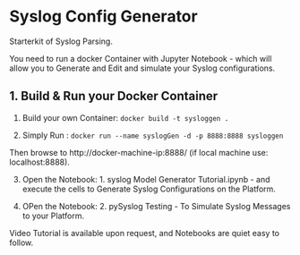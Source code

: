 # Syslog Config Generator
Starterkit of Syslog Parsing.   

You need to run a docker Container with Jupyter Notebook - which will allow you to Generate and Edit and simulate your Syslog configurations.

## 1. Build & Run your Docker Container

1. Build your own Container:
`docker build -t sysloggen .`

2. Simply Run :
  `docker run --name syslogGen -d -p 8888:8888 sysloggen`

 Then browse to http://docker-machine-ip:8888/ (if local machine use: localhost:8888).

3. Open the Notebook: 1. syslog Model Generator Tutorial.ipynb - and execute the cells to Generate Syslog Configurations on the Platform.

4. OPen the Notebook: 2. pySyslog Testing - To Simulate Syslog Messages to your Platform.

Video Tutorial is available upon request, and Notebooks are quiet easy to follow. 
